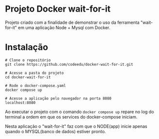 # Projeto Docker wait-for-it

Projeto criado com a finalidade de demonstrar o uso da ferramenta "wait-for-it" em uma aplicação Node + Mysql com Docker.

# Instalação

```
# Clone o repositório
git clone https://github.com/codeedu/docker-wait-for-it.git

# Acesse a pasta do projeto
cd docker-wait-for-it

# Rode o docker-compose.yaml
docker compose up

# Acesse a aplicação pelo navegador na porta 8080
localhost:8080
```

Ao executar o projeto com o comando ``` docker compose up ``` repare no log do terminal a ordem em que os services do docker-compose iniciam.

Nesta aplicação o "wait-for-it" faz com que o NODE(app) inicie apenas quando o MYSQL(banco de dados) estiver pronto.